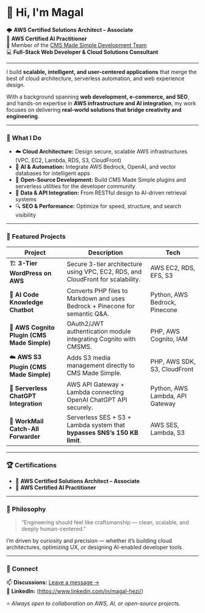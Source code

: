 # 👋 Hi, I'm Magal

🌩️ **AWS Certified Solutions Architect – Associate**  
🧠 **AWS Certified AI Practitioner**  
👥 Member of the [CMS Made Simple Development Team](https://www.cmsmadesimple.org/about/team)  
💻 **Full-Stack Web Developer & Cloud Solutions Consultant**

---

I build **scalable, intelligent, and user-centered applications** that merge the best of cloud architecture, serverless automation, and web experience design.

With a background spanning **web development, e-commerce, and SEO**, and hands-on expertise in **AWS infrastructure and AI integration**, my work focuses on delivering **real-world solutions that bridge creativity and engineering**.

---

### 🧱 What I Do
- ☁️ **Cloud Architecture:** Design secure, scalable AWS infrastructures (VPC, EC2, Lambda, RDS, S3, CloudFront)  
- 🤖 **AI & Automation:** Integrate AWS Bedrock, OpenAI, and vector databases for intelligent apps  
- 🧩 **Open-Source Development:** Build CMS Made Simple plugins and serverless utilities for the developer community  
- 🧠 **Data & API Integration:** From RESTful design to AI-driven retrieval systems  
- 🔍 **SEO & Performance:** Optimize for speed, structure, and search visibility  

---

### 🚀 Featured Projects
| Project | Description | Tech |
|----------|--------------|------|
| 🏗️ **3-Tier WordPress on AWS** | Secure 3-tier architecture using VPC, EC2, RDS, and CloudFront for scalability. | AWS EC2, RDS, EFS, S3 |
| 🤖 **AI Code Knowledge Chatbot** | Converts PHP files to Markdown and uses Bedrock + Pinecone for semantic Q&A. | Python, AWS Bedrock, Pinecone |
| 🔐 **AWS Cognito Plugin (CMS Made Simple)** | OAuth2/JWT authentication module integrating Cognito with CMSMS. | PHP, AWS Cognito, IAM |
| ☁️ **AWS S3 Plugin (CMS Made Simple)** | Adds S3 media management directly to CMS Made Simple. | PHP, AWS SDK, S3, CloudFront |
| 💬 **Serverless ChatGPT Integration** | AWS API Gateway + Lambda connecting OpenAI ChatGPT API securely. | Python, AWS Lambda, API Gateway |
| 📧 **WorkMail Catch-All Forwarder** | Serverless SES + S3 + Lambda system that **bypasses SNS’s 150 KB limit**. | AWS SES, Lambda, S3 |

---

### 🏆 Certifications
- 🏅 **AWS Certified Solutions Architect – Associate**  
- 🧠 **AWS Certified AI Practitioner**

---

### 🧭 Philosophy
> “Engineering should feel like craftsmanship — clean, scalable, and deeply human-centered.”

I’m driven by curiosity and precision — whether it’s building cloud architectures, optimizing UX, or designing AI-enabled developer tools.

---

### 💬 Connect
📫 **Discussions:** [Leave a message →](https://github.com/magalh/magalh/discussions/categories/guestbook)  
🔗 **LinkedIn:** (https://www.linkedin.com/in/magal-hezi/)

⭐ *Always open to collaboration on AWS, AI, or open-source projects.*

